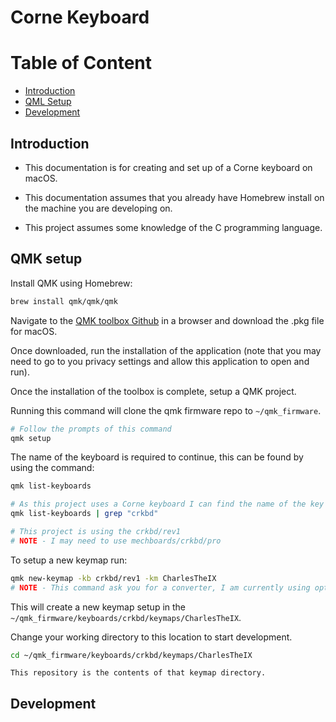 # Corne Keyboard

# Table of Content

- [Introduction](#introduction)
- [QML Setup](#qmk-setup)
- [Development](#development)

## Introduction

- This documentation is for creating and set up of a Corne keyboard on macOS.

- This documentation assumes that you already have Homebrew install on the machine you are developing on.

- This project assumes some knowledge of the C programming language.

## QMK setup

Install QMK using Homebrew:

```bash
brew install qmk/qmk/qmk
```

Navigate to the [QMK toolbox Github](https://github.com/qmk/qmk_toolbox/releases) in a browser and download the .pkg file for macOS.

Once downloaded, run the installation of the application (note that you may need to go to you privacy settings and allow this application to open and run).

Once the installation of the toolbox is complete, setup a QMK project.

Running this command will clone the qmk firmware repo to `~/qmk_firmware`.

```bash
# Follow the prompts of this command
qmk setup
```

The name of the keyboard is required to continue, this can be found by using the command:

```bash
qmk list-keyboards

# As this project uses a Corne keyboard I can find the name of the key board using
qmk list-keyboards | grep "crkbd"

# This project is using the crkbd/rev1
# NOTE - I may need to use mechboards/crkbd/pro
```

To setup a new keymap run:

```bash
qmk new-keymap -kb crkbd/rev1 -km CharlesTheIX
# NOTE - This command ask you for a converter, I am currently using option [1] - None
```

This will create a new keymap setup in the `~/qmk_firmware/keyboards/crkbd/keymaps/CharlesTheIX`.

Change your working directory to this location to start development.

```bash
cd ~/qmk_firmware/keyboards/crkbd/keymaps/CharlesTheIX
```

`This repository is the contents of that keymap directory.`

## Development
